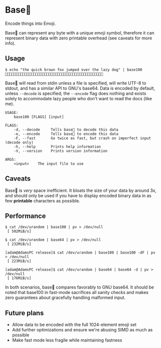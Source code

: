 # Base💯

Encode things into Emoji.

Base💯 can represent any byte with a unique emoji symbol, therefore it can
represent binary data with zero printable overhead (see caveats for more info).

## Usage

```
$ echo "the quick brown fox jumped over the lazy dog" | base100
👫👟👜🐗👨👬👠👚👢🐗👙👩👦👮👥🐗👝👦👯🐗👡👬👤👧👜👛🐗👦👭👜👩🐗👫👟👜🐗👣👘👱👰🐗👛👦👞🐁
```

Base💯 will read from stdin unless a file is specified, will write UTF-8 to
stdout, and has a similar API to GNU's base64. Data is encoded by default,
unless `--decode` is specified; the `--encode` flag does nothing and exists
solely to accommodate lazy people who don't want to read the docs (like me).

```
USAGE:
    base100 [FLAGS] [input]

FLAGS:
    -d, --decode     Tells base💯 to decode this data
    -e, --encode     Tells base💯 to encode this data
    -F, --fast       Go twice as fast, but crash on imperfect input (decode only)
    -h, --help       Prints help information
    -V, --version    Prints version information

ARGS:
    <input>    The input file to use
```

## Caveats

Base💯 is *very* space inefficient. It bloats the size of your data by around 3x,
and should only be used if you have to display encoded binary data in as few
__printable__ characters as possible.

## Performance

```
$ cat /dev/urandom | base100 | pv > /dev/null
 [ 502MiB/s]

$ cat /dev/urandom | base64 | pv > /dev/null
 [ 232MiB/s]

[adam@AdamsPC release]$ cat /dev/urandom | base100 | base100 -dF | pv > /dev/null
 [ 223MiB/s]

[adam@AdamsPC release]$ cat /dev/urandom | base64 | base64 -d | pv > /dev/null
 [ 176MiB/s]
```

In both scenarios, base💯 compares favorably to GNU base64. It should be noted
that base100 in fast-mode sacrifices all sanity checks and makes zero guarantees
about gracefully handling malformed input.

## Future plans

- Allow data to be encoded with the full 1024-element emoji set
- Add further optimizations and ensure we're abusing SIMD as much as possible
- Make fast mode less fragile while maintaining fastness
